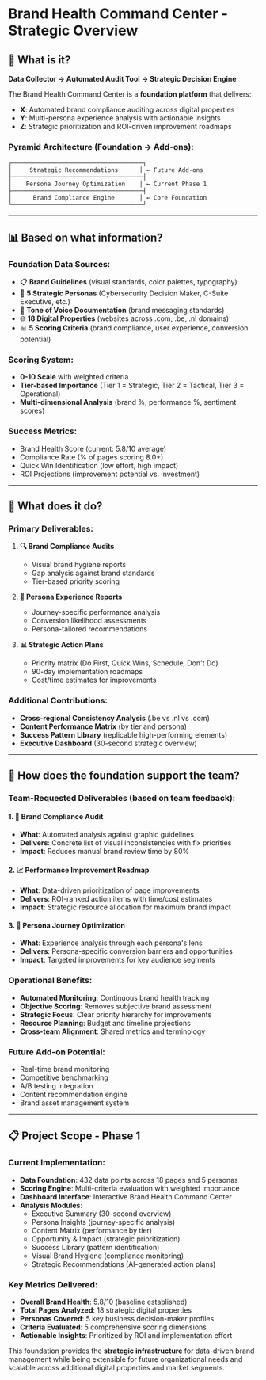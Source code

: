 # Brand Health Command Center - Strategic Overview

## 🎯 **What is it?**

**Data Collector → Automated Audit Tool → Strategic Decision Engine**

The Brand Health Command Center is a **foundation platform** that delivers:

- **X**: Automated brand compliance auditing across digital properties
- **Y**: Multi-persona experience analysis with actionable insights
- **Z**: Strategic prioritization and ROI-driven improvement roadmaps

### **Pyramid Architecture** (Foundation → Add-ons):

```
┌─────────────────────────────────────┐
│     Strategic Recommendations      │ ← Future Add-ons
├─────────────────────────────────────┤
│    Persona Journey Optimization    │ ← Current Phase 1
├─────────────────────────────────────┤
│      Brand Compliance Engine       │ ← Core Foundation
└─────────────────────────────────────┘
```

---

## 📊 **Based on what information?**

### **Foundation Data Sources:**

- 📋 **Brand Guidelines** (visual standards, color palettes, typography)
- 🎯 **5 Strategic Personas** (Cybersecurity Decision Maker, C-Suite Executive, etc.)
- 📝 **Tone of Voice Documentation** (brand messaging standards)
- 🌐 **18 Digital Properties** (websites across .com, .be, .nl domains)
- 📊 **5 Scoring Criteria** (brand compliance, user experience, conversion potential)

### **Scoring System:**

- **0-10 Scale** with weighted criteria
- **Tier-based Importance** (Tier 1 = Strategic, Tier 2 = Tactical, Tier 3 = Operational)
- **Multi-dimensional Analysis** (brand %, performance %, sentiment scores)

### **Success Metrics:**

- Brand Health Score (current: 5.8/10 average)
- Compliance Rate (% of pages scoring 8.0+)
- Quick Win Identification (low effort, high impact)
- ROI Projections (improvement potential vs. investment)

---

## 🚀 **What does it do?**

### **Primary Deliverables:**

1. **🔍 Brand Compliance Audits**

   - Visual brand hygiene reports
   - Gap analysis against brand standards
   - Tier-based priority scoring

2. **👥 Persona Experience Reports**

   - Journey-specific performance analysis
   - Conversion likelihood assessments
   - Persona-tailored recommendations

3. **📊 Strategic Action Plans**
   - Priority matrix (Do First, Quick Wins, Schedule, Don't Do)
   - 90-day implementation roadmaps
   - Cost/time estimates for improvements

### **Additional Contributions:**

- **Cross-regional Consistency Analysis** (.be vs .nl vs .com)
- **Content Performance Matrix** (by tier and persona)
- **Success Pattern Library** (replicable high-performing elements)
- **Executive Dashboard** (30-second strategic overview)

---

## 🤝 **How does the foundation support the team?**

### **Team-Requested Deliverables** (based on team feedback):

#### 1. **🎨 Brand Compliance Audit**

- **What**: Automated analysis against graphic guidelines
- **Delivers**: Concrete list of visual inconsistencies with fix priorities
- **Impact**: Reduces manual brand review time by 80%

#### 2. **📈 Performance Improvement Roadmap**

- **What**: Data-driven prioritization of page improvements
- **Delivers**: ROI-ranked action items with time/cost estimates
- **Impact**: Strategic resource allocation for maximum brand impact

#### 3. **🎯 Persona Journey Optimization**

- **What**: Experience analysis through each persona's lens
- **Delivers**: Persona-specific conversion barriers and opportunities
- **Impact**: Targeted improvements for key audience segments

### **Operational Benefits:**

- **Automated Monitoring**: Continuous brand health tracking
- **Objective Scoring**: Removes subjective brand assessment
- **Strategic Focus**: Clear priority hierarchy for improvements
- **Resource Planning**: Budget and timeline projections
- **Cross-team Alignment**: Shared metrics and terminology

### **Future Add-on Potential:**

- Real-time brand monitoring
- Competitive benchmarking
- A/B testing integration
- Content recommendation engine
- Brand asset management system

---

## 📋 **Project Scope - Phase 1**

### **Current Implementation:**

- **Data Foundation**: 432 data points across 18 pages and 5 personas
- **Scoring Engine**: Multi-criteria evaluation with weighted importance
- **Dashboard Interface**: Interactive Brand Health Command Center
- **Analysis Modules**:
  - Executive Summary (30-second overview)
  - Persona Insights (journey-specific analysis)
  - Content Matrix (performance by tier)
  - Opportunity & Impact (strategic prioritization)
  - Success Library (pattern identification)
  - Visual Brand Hygiene (compliance monitoring)
  - Strategic Recommendations (AI-generated action plans)

### **Key Metrics Delivered:**

- **Overall Brand Health**: 5.8/10 (baseline established)
- **Total Pages Analyzed**: 18 strategic digital properties
- **Personas Covered**: 5 key business decision-maker profiles
- **Criteria Evaluated**: 5 comprehensive scoring dimensions
- **Actionable Insights**: Prioritized by ROI and implementation effort

This foundation provides the **strategic infrastructure** for data-driven brand management while being extensible for future organizational needs and scalable across additional digital properties and market segments.
